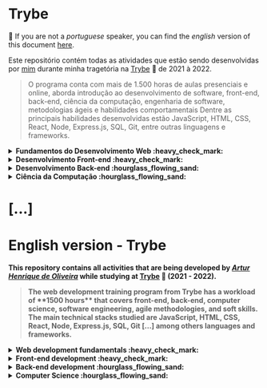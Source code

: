 # Trybe
 
:rotating_light: If you are not a _portuguese_ speaker, you can find the _english_ version of this document [here](#english-version---trybe). 

Este repositório contém todas as atividades que estão sendo desenvolvidas por [mim](https://www.linkedin.com/in/arturholiv/) durante minha tragetória na [Trybe](https://www.betrybe.com/) :rocket: de 2021 à 2022.
<blockquote> O programa conta com mais de 1.500 horas de aulas presenciais e online, aborda introdução ao desenvolvimento de software, front-end, back-end, ciência da computação, engenharia de software, metodologias ágeis e habilidades comportamentais
Dentre as principais habilidades desenvolvidas estão JavaScript, HTML, CSS, React, Node, Express.js, SQL, Git, entre outras linguagens e frameworks.</blockquote>

<details close>
<summary> <strong> Fundamentos do Desenvolvimento Web  :heavy_check_mark: <strong> </summary>


### Bloco 1: [Introdução - Unix & Shell](https://github.com/arturholiv/trybe-exercices/tree/main/01-fundamentos/bloco-01-unix-e-bash)

:ballot_box_with_check: 1-3: _Unix & Shell- Part 1_

:ballot_box_with_check: 1-4: _Unix & Shell- Part 2_


### Bloco 2: [Git & GitHub](https://github.com/arturholiv/trybe-exercices/tree/main/01-fundamentos/bloco-02-git-github-and-internet)

:ballot_box_with_check: 2-1: _O que é e para que serve?_

:ballot_box_with_check: 2-2: _Entendendo os comandos_

:ballot_box_with_check: 2-3: _Internet - Entendendo como ela funciona_


### Bloco 3: Introdução - HTML & CSS

:ballot_box_with_check: 3-1: _HTML & CSS - Estruturas de página_

:ballot_box_with_check: 3-2: _HTML & CSS - Primeiros passos em CSS_ 

:ballot_box_with_check: 3-3: _HTML & CSS - Seletores e posicionamento_

:ballot_box_with_check: 3-4: _HTML Semântico_

:ballot_box_with_check: 3-5: _Projeto - Lesson Learned_
  
### Bloco 4: Introdução - JavaScript e Lógica

:ballot_box_with_check:  4-1: _JavaScript - Primeiros passos_

:ballot_box_with_check: 4-2: _JavaScript - Array e loop For_

:ballot_box_with_check: 4-3: _JavaScript - Lógica de Programação e Algoritmos_

:ballot_box_with_check: 4-4: _JavaScript - Objetos e funções_

:ballot_box_with_check: 4-5: _Projeto - Playground Functions_

  
### Bloco 5: Javascript: DOM, Eventos e Web Storage

:ballot_box_with_check: _JavaScript - DOM e seletores_

:ballot_box_with_check: _JavaScript - Trabalhando com elementos_

:ballot_box_with_check: 5-1: _JavaScript - DOM e seletores_

:ballot_box_with_check: 5-2: _JavaScript - Trabalhando com elementos_

:ballot_box_with_check: 5-3: _JavaScript - Eventos_

:ballot_box_with_check: 5-4: _JavaScript - Web Storage_

:ballot_box_with_check: 5.5: _Projeto: Arte com Pixels_

:ballot_box_with_check: 5-6: _Projeto - Lista de tarefas_

:black_large_square: 5-7: _Projeto Bônus - Meme Generator_

:black_large_square: 5-7: _Projeto Bônus - Adivinhe a cor_

:black_large_square: 5-7: _Projeto Bônus - Carta Misteriosa_


### Bloco 6: HTML & CSS avançado

:ballot_box_with_check: 6-1: _HTML & CSS - Forms_

:ballot_box_with_check: 6-2: _Bibliotecas JavaScript e Frameworks CSS_

:ballot_box_with_check: 6-3: _CSS Flexbox - Part 1_

:ballot_box_with_check: 6-4: _CSS Flexbox - Part 2_

:ballot_box_with_check: 6-5: _CSS Responsivo - Mobile First_

:ballot_box_with_check: 6-6: _Projeto - Trybewarts_


### Bloco 7: JavaScript ES6 & Testes Unitários

:ballot_box_with_check: 7-1: _JavaScript ES6 - let, const, arrow functions e template literals_

:ballot_box_with_check: 7-2: _JavaScript ES6 - Objects_

:ballot_box_with_check: 7-3: _Testes unitários em JavaScript_

:ballot_box_with_check: 7-4: _Projeto - JavaScript Testes Unitários_


### Bloco 8: Higher Order Functions do JavaScript ES6

:ballot_box_with_check:8-1: _JavaScript ES6 - Introdução Higher Order Functions_

:ballot_box_with_check: 8-2: _JavaScript ES6 - Higher Order Functions - forEach, find, some, every, sort_

:ballot_box_with_check: 8-3: _JavaScript ES6 - Higher Order Functions - map e filter_

:ballot_box_with_check: 8-4: _JavaScript ES6 - Higher Order Functions - reduce_

:ballot_box_with_check: 8-5: _JavaScript ES6 - spread operator, rest parameter, destructuring e mais_

:ballot_box_with_check: 8-5: _Projeto - Zoo functions_


### Bloco 9: Javascript Assíncrono e Promises

:ballot_box_with_check: 9-1: _JavaScript Assíncrono e Callbacks_

:ballot_box_with_check: 9-2: _JavaScript Promises_

:ballot_box_with_check: 9-3: _Projeto - Carrinho de Compras_


### Bloco 10: Testes automatizados com Jest

:ballot_box_with_check: 10-1: _Primeiros passos no Jest_

:ballot_box_with_check: 10-2: _Jest - Testes Assíncronos_

:ballot_box_with_check: 10-3: _Jest - Simulando comportamentos_

:ballot_box_with_check: 10-4: _Projeto - Jest Assíncrono e Mocking_
 
</details>

  
<details close> 
<summary> <strong>Desenvolvimento Front-end :heavy_check_mark: <strong> </summary>


### Bloco 11: Introdução - React

:ballot_box_with_check: 11-1: _'Hello, world!' no React!_

:ballot_box_with_check: 11-2: _Componentes React_

:ballot_box_with_check: 11-3: _Projeto - Movie Cards Library_

 
 
### Bloco 12: Componentes com Estado, Eventos e Formulários com React

:ballot_box_with_check: 12-1: _Components com estado e eventos_

:ballot_box_with_check: 12-2: _Formulários no React_

:ballot_box_with_check: 12-3: _Projeto - Movie Cards Library Stateful_


### Bloco 13: Ciclo de Vida de Componentes e React Router

:ballot_box_with_check: 13-1: _Ciclo de vida de componentes_

:ballot_box_with_check: 13-2: _React Router_

:ballot_box_with_check: 13-3: _Projeto - Movie Cards Library CRUD_


### Bloco 14: Metodologias ágeis

:ballot_box_with_check: 14-1: _Metodologias ágeis_

:ballot_box_with_check: 14-2: _Projeto - Frontend Online Store_
 

### Bloco 15: Testes automatizados com React Testing Library

:ballot_box_with_check: 15-1: _RTL - Primeiros Passos_

:ballot_box_with_check: 15-2: _RTL - Mocks e Inputs_

:ballot_box_with_check: 15-2: _RTL: Testando com React Router_

:ballot_box_with_check: 15-3: _Projeto - Testes em React_


### Bloco 16: Redux

:ballot_box_with_check: 16-1: _Introdução ao Redux - O estado global da aplicação_

:ballot_box_with_check: 16-2: _Usando o Redux no React_

:ballot_box_with_check: 16-3: _Usando o Redux no React - Prática_

:ballot_box_with_check: 16-4: _Usando o Redux no React - Actions Assíncronas_

:ballot_box_with_check: 16-5: _Testes em React-Redux_

:ballot_box_with_check: 16-6: _Projeto - Trybe Wallet_

  

### Bloco 17: Projeto React

:ballot_box_with_check: 17-1: _Projeto - Jogo de Trivia_


### Bloco 18: Context API & Reack Hooks

:ballot_box_with_check: 18-1: _Context API do React_

:ballot_box_with_check: _React Hooks - useState e useContext_

:ballot_box_with_check: 18-3: _React Hooks - useEffect e Hooks customizados_

:ballot_box_with_check: 18-4: _Projeto - StarWars Datatable com Context API e Hooks_


### Bloco 19: Projeto Final de Front-end

:ballot_box_with_check: 19-1: _Projeto - App de Receitas_
 
 </details>
 
 
<details close> 
<summary> <strong> Desenvolvimento Back-end :hourglass_flowing_sand: <strong> </summary>
 
 ###Bloco 19: Docker
 
 :ballot_box_with_check: 19-1:  _Utilizando containers Docker_
 
 :ballot_box_with_check: 19-2: _Manipulação e Criação de Imagens Docker_
 
 :ballot_box_with_check: 19-3: _Orquestrando Containers com Docker Composer_
 
 :ballot_box_with_check: 19-4: _Projeto Docker ToDoList_


### Bloco 20: Introdução - SQL

:ballot_box_with_check: 20-1: _Banco de dados SQL_

:ballot_box_with_check: 20-2: _Encontrando dados em um banco de dados_

:ballot_box_with_check: 20-3: _Filtrando dados de forma especí­fica_

:ballot_box_with_check: 20-4: _Manipulando tabelas_

:ballot_box_with_check: 20-5: _Projeto - All For One_

 
### Bloco 21: Funções SQL, Joins e Subqueries

:ballot_box_with_check: 21-1: _Funções mais usadas no SQL_

:ballot_box_with_check: 21-2: _Descomplicando JOINs_

:ballot_box_with_check: 21-3: _Transformando ideias em um modelo de banco de dados_

:ballot_box_with_check: 21-4: _Projeto - One for All_


### Bloco 22: Introdução ao desenvolvimento Web com Node.js

:ballot_box_with_check: _Node.js - um motor JavaScript_

:ballot_box_with_check: 22-2: _Node.js - Fluxo Assíncrono_

:ballot_box_with_check: 22-3: _Mocha, Chai e Sinon - Testes de Back-end com Node.js_

:ballot_box_with_check: 22-4: _Express - HTTP com Node.js_

:ballot_box_with_check: 22-5: _Express - Middlewares_
 
:ballot_box_with_check: 22-6: _Projeto - Talker Manager_
 
 
### Bloco 23: Node.js: Camada de Serviço e Arquitetura Rest e Restful
 
 :ballot_box_with_check: 23-1: _Introdução - Arquitetura de Software - Camada de Model_

:ballot_box_with_check: 23-2: _Arquitetura de Software - Camada de Controller e Service_

:ballot_box_with_check: 23-3: _Arquitetura web - Rest e Restful_

:ballot_box_with_check: 23-4: _Arquitetura de Software - Testando as camadas_

:ballot_box_with_check: 23-5: _Projeto - Store Manager_
 
 
 ### Bloco 24: Node.js: ORM e Autenticação

:ballot_box_with_check: 24-1: _ORM - Interface da aplicação com o Banco de dados_

:ballot_box_with_check: 24-1: _ORM - Associations_

:ballot_box_with_check: 24-2: _JWT - (JSON Web Token)_

:ballot_box_with_check: 24-3: _Testando APIs com Testes de Integração_
 
:ballot_box_with_check: 24-4 _Projeto - API de Blogs_
 
 
 ### Bloco 25: Depoloyment

:ballot_box_with_check: 25-1: _Introdução - Deploy_

:ballot_box_with_check: 25-1: _Infraestrutura - Deploy com Heroku_

:ballot_box_with_check: 25-2: _Gerenciadores de Processos_

:ballot_box_with_check: 25-3: _Projeto - Stranger Things_
 
 
 ### Bloco 26: TypeScript

:ballot_box_with_check: 26-1: _Introdução ao TypeScript_

:ballot_box_with_check: 26-2: _Tipagem Estática e Generics_

:ballot_box_with_check: 26-3: _Express com TypeScript_
 
:ballot_box_with_check: 26-4: _Projeto - Trybe Smith_

 
 ### Bloco 27: Programação Orientada a Objetos (POO) e SOLID

:ballot_box_with_check: 27-1: _Introdução à oOrientação a Objetos_

:ballot_box_with_check: 27.2 _Herança e Interfaces_

:ballot_box_with_check: 27-3: _Polimorfismo_
 
:ballot_box_with_check: 27-4: _SOLID - Introdução e Princípios S, O e D_
 
:ballot_box_with_check: 27-5: _SOLID - Princípios L e I_
 
:ballot_box_with_check: 27-6: _Projeto - Trybers and Dragons_
 
 
 ### Bloco 28: Projeto - TFC - Trybe Futebol Clube
 
 :ballot_box_with_check: 28-1: _Projeto - TFC - Trybe Futebol Clube_
 
 
  ### Bloco 29: Introdução - MongoDB

:ballot_box_with_check: 29-1: _Introdução NoSQL e MongoDB_

:ballot_box_with_check: 29-2: _Filter Operators_

:black_large_square: 29-3: _Operadores de consulta_
 
:black_large_square: 29-4: _Updates Simples_

:black_large_square: 29-5: _Updates Complexos - Arrays_
 
:black_large_square: 29-6: _Projeto - Commerce_
 
 
 ### Bloco 31: MasterClass - VPS, CI/CD
 
 :black_large_square: 31-1: _Dia 1_
 
 :black_large_square: 31-2: _Dia 2_
 
 
 
 ### Bloco 32: Projeto App de Delivery

:black_large_square: 32-1: _Projeto -App de Delivery_
 
 
 </details>

<details close> 
<summary> <strong>Ciência da Computação :hourglass_flowing_sand: <strong> </summary>
 
### Bloco 33: Introdução - Ciência da Computação

:black_large_square:  33-1: _Arquitetura de Computadores_

:black_large_square: 33-2: _Arquitetura de redes_

:black_large_square: 33-3: _Redes de computadores, ferramentas e segurança_

:black_large_square: 35-4: _Projeto - Explorando os protocolos_


### Bloco 34: Introdução - Python e Raspagem de Dados da Web

:black_large_square: 34-1: _Aprendendo Python_

:black_large_square: 34-2: _Entrada e Saída de Dados_

:black_large_square: 34-3: _Raspagem de Dados_

:black_large_square: 34-4: _Testes_

:black_large_square: 34-5: _Projeto - Tech news_


### Bloco 35: Programação Orientada a Objetos e Padrões de Projeto

:black_large_square: 35-1: _Introdução - Programação orientada a objetos_

:black_large_square: 35-2: _Herança, Composição e Interfaces_

:black_large_square: 35-3: _Padrões de projeto_

:black_large_square: 35-4: _Projeto - Relatórios de Estoque_


### Bloco 36: Algoritmos e Estrutura de Dados

:black_large_square: 36-1: _Complexidade de Algoritmos_

:black_large_square: 36-2: _Recursividade e Estratégias para solução de problemas_

:black_large_square: 36-3: _Algoritmos de ordenação e busca_

:black_large_square: 36-4: _Projeto - Algoritmos_


### Bloco 37: Estrutura de Dados: Hash e Set

:black_large_square: 37-1: _Arrays_

:black_large_square: 37-2: _Hashmap e Dict_

:black_large_square: 37-3: _Set_

:black_large_square: 37-3: _Projeto - Restaurant Orders_


### Bloco 38: Estrutura de Dados: Pilhas, Filas e Listas

:black_large_square: 38-1: _Nó e Listas Encadeadas_

:black_large_square: 38-2: _Deque_

:black_large_square: 38-3: _Pilhas_

:black_large_square: 38-4: _Projeto: TING - Trybe Is Not Google_

</details>
 
# [...]


 # English version - Trybe


 This repository contains all activities that are being developed by  _[Artur Henrique de Oliveira](https://www.linkedin.com/in/arturholiv/)_  while studying at  [Trybe](https://www.betrybe.com/)  🚀 (2021 - 2022).

<blockquote>The web development training program from Trybe has a workload of  **1500 hours**  that covers front-end, back-end, computer science, software engineering, agile methodologies, and soft skills.
The main technical stacks studied are JavaScript, HTML, CSS, React, Node, Express.js, SQL, Git [...] among others languages and frameworks.</blockquote>

 <details close> 
<summary> <strong> Web development fundamentals :heavy_check_mark: <strong> </summary>

### Part 1: [Introduction - Unix & Shell](https://github.com/arturholiv/trybe-exercices/tree/main/01-fundamentos/bloco-01-unix-e-bash)

:ballot_box_with_check: 1-3: _Unix & Shell- Part 1_

:ballot_box_with_check: 1-4: _Unix & Shell- Part 2_


### Part 2: [Git & GitHub](https://github.com/arturholiv/trybe-exercices/tree/main/01-fundamentos/bloco-02-git-github-and-internet)

:ballot_box_with_check: 2-1: _What is it and what is it used for?_

:ballot_box_with_check: 2-2: _Understanding the commands_

:ballot_box_with_check: 2-3: _Internet - Understading how it works_


### Part 3: Introduction - HTML & CSS

:ballot_box_with_check: 3-1: _HTML & CSS - Page structure_

:ballot_box_with_check: 3-2: _HTML & CSS - First steps_

:ballot_box_with_check: 3-3: _HTML & CSS - Selectors and positioning_

:ballot_box_with_check: 3-4: _HTML semantic elements_

:ballot_box_with_check: 3-5: _Project - Lesson Learned_

  
### Part 4: Introduction - JavaScript and Logic

:ballot_box_with_check: 4-1: _JavaScript - First steps_

:ballot_box_with_check: 4-2: _JavaScript - Array & loop For_

:ballot_box_with_check: _JavaScript - Programming Logic and Algorithms_

:ballot_box_with_check: 4-4: _JavaScript - Objects and functions_

:ballot_box_with_check: 4-5: _Project - Playground Functions_


### Part 5: Javascript: DOM, Events and Web Storage 

:ballot_box_with_check: _JavaScript - DOM and selectors_

:ballot_box_with_check: _JavaScript - Working with elements_

:ballot_box_with_check: 5-1: _JavaScript - DOM and selectors_

:ballot_box_with_check: 5-2: _JavaScript - Working with elements_

:ballot_box_with_check: 5-3: _JavaScript - Events_

:ballot_box_with_check:  5-4: _JavaScript - Web Storage_

:ballot_box_with_check: 5.5: _Project - Art with Pixels_

:ballot_box_with_check: 5-6: _Project - To Do List_

:black_large_square: 5-7: _Bonus Project - Meme Generator_

:black_large_square: 5-7: _Bonus Project - Guess the Colour_

:black_large_square: 5-7: _Bonus Project - Mysterious Card_


### Part 6: advanced HTML & CSS 

:ballot_box_with_check: 6-1: _HTML & CSS - Forms_

:ballot_box_with_check: 6-2: _JavaScript libraries and CSS Frameworks_

:ballot_box_with_check: 6-3: _CSS Flexbox - Part 1_

:ballot_box_with_check: 6-4: _CSS Flexbox - Part 2_

:ballot_box_with_check: 6-5: _Responsive CSS - Mobile First_

:ballot_box_with_check: 6-6: _Project - Trybewarts_


### Part 7: JavaScript ES6 & Unit testing


:ballot_box_with_check: 7-1: _JavaScript ES6 - let, const, arrow functions and template literals_

:ballot_box_with_check: 7-2: _JavaScript ES6 - Objects_

:ballot_box_with_check: 7-3: _Unit testing - JavaScript_

:ballot_box_with_check: 7-4: _Project - JavaScript Unit testing_


### Part 8: Higher Order Functions do JavaScript ES6

:ballot_box_with_check:8-1: _JavaScript ES6 - Introduction to Higher Order Functions_

:ballot_box_with_check: 8-2: _JavaScript ES6 - Higher Order Functions - forEach, find, some, every, sort_

:ballot_box_with_check: 8-3: _JavaScript ES6 - Higher Order Functions - map and filter_

:ballot_box_with_check: 8-4: _JavaScript ES6 - Higher Order Functions - reduce_

:ballot_box_with_check: 8-5: _JavaScript ES6 - Spread operator, rest parameter, destructuring and more_

:ballot_box_with_check: 8-5: _Project - Zoo functions_


### Part 9: Asynchronous Javascript and Promises

:ballot_box_with_check: 9-1: _JavaScript Async and Callbacks_

:ballot_box_with_check: 9-2: _JavaScript Promises_

:ballot_box_with_check: 9-3: _Project - Shopping Cart_


### Part 10: Automate Testing using Jest

:ballot_box_with_check: 10-1: _First steps with Jest_

:ballot_box_with_check: 10-2: _Testing Asynchronous using Jest_

:ballot_box_with_check: 10-3: _Jest - Simulating behaviors_

:ballot_box_with_check: 10-4: _Project - Asynchronous Jest and Mocking_
 
</details>


<details close> 
<summary> <strong> Front-end development :heavy_check_mark: <strong> </summary>


### Part 11: Introduction - React

:ballot_box_with_check: 11-1: _'Hello, world!' with React!_

:ballot_box_with_check: 11-2: _React components_

:ballot_box_with_check: 11-3: _Project - Movie Cards Library_


### Part 12: Compenents with state, events and forms with React

:ballot_box_with_check: 12-1: _Components with state and events_

:ballot_box_with_check: 12-2: _Forms in React_

:ballot_box_with_check: 12-3: _Project - Movie Cards Library Stateful_


### Part 13: Lifecycle of components and  React Router

:ballot_box_with_check: 13-1: _Lifecycle of componenets _

:ballot_box_with_check: 13-2: _React Router_

:ballot_box_with_check: 13-3: _Project - Movie Cards Library CRUD_


### Part 14: Agile Methodologies

:ballot_box_with_check: 14-1: _Agile Methodologies_

:ballot_box_with_check: 14-2: _Project - Frontend Online Store_


### Part 15: Automated testing with React Testing Library

:ballot_box_with_check: 15-1: _RTL - First steps_

:ballot_box_with_check: 15-2: _RTL - Mocks and Inputs_

:ballot_box_with_check: 15-2: _RTL: Testing with React Router_

:ballot_box_with_check: 15-3: _Project - Tests with React_


### Part 16: Redux

:ballot_box_with_check: 16-1: _Introduction to Redux - The global state of the application_

:ballot_box_with_check: 16-2: _Using React Redux_

:ballot_box_with_check: 16-3: _Using React Redux - Practices_

:ballot_box_with_check: 16-4: _Using React Redux - Async Actions_

:ballot_box_with_check: 16-5: _Testing with  React-Redux_

:ballot_box_with_check:16-6: _Project - Trybe Wallet_


### Part 17: React Project

:ballot_box_with_check: 17-1: _Project - Trivia Game_


### Part 18: Context API & Reack Hooks

:ballot_box_with_check: 18-1: _React Context API_

:ballot_box_with_check: 18-2: _React Hooks - useState and useContext_

:ballot_box_with_check: 18-3: _React Hooks - useEffect and Hooks customized_

:ballot_box_with_check: 18-4: _Project - StarWars Datatable with Context API and Hooks_


### Part 19: Front-end's final project

:ballot_box_with_check: 19-1: _Project - Recipes app_
 
 </details>

<details close> 
<summary> <strong> Back-end development :hourglass_flowing_sand: <strong> </summary>


### Part 20: Introduction - SQL

:black_large_square: 20-1: _Bank Database using SQL_

:black_large_square: 20-2: _Finding data in a database_

:black_large_square: 20-3: _Filtering data in a specific way_

:black_large_square: 20-4: _Manipulating tables with SQL_

:black_large_square: 20-5: _Project - All For One_

 
### Part 21: Functions SQL, Joins and Subqueries

:black_large_square: 21-1: _Most used functions in SQL_

:black_large_square: 21-2: _JOINs, UNIONs e Subqueries_

:black_large_square: 21-3: _Stored Routines & Stored Functions_

:black_large_square: 21-4: _Project - Vocabulary Booster_


### Part 22: Normalization and structuring database

:black_large_square: 22-1: _Transforming ideias in a database model - Part 1_

:black_large_square: 22-2: _Normalization, Normal form and Dumps_

:black_large_square: 22-2: _Transforming ideias in a database model - Part 2_

:black_large_square: 22-3: _Project - One For All_

 
### Part 23: Introduction - MongoDB

:black_large_square: 23-1: _Introduction to NoSQL e MongoDB_

:black_large_square: 23-2: _Filter Operators_

:black_large_square: 23-3: _Project - Data Flights_


### Part 24: MongoDB: Simple and complex updates

:black_large_square: 24-1: _Simple Updates _

:black_large_square: 24-2: _Complex Updates  - Arrays - Part 1_

:black_large_square: 24-3: _Complex Updates - Arrays - Part 2_

:black_large_square: 24-4: _Project - Commerce_

  
### Part 25: MongoDB: Aggregation Framework

:black_large_square: 25-1: _Aggregation Framework - Part 1_

:black_large_square: 25-2: _Aggregation Framework - Part 2_

:black_large_square: 25-3: _Project - Aggregations_

### Part 26: Introduction - NodeJS

:black_large_square: 26-1: _NodeJS - Introduçtion_

:black_large_square: 26-2: _NodeJS - Asynchronous flow_

:black_large_square: 26-3: _Testing with NodeJS_

:black_large_square: 26-4: _Express: HTTP with Node.js_

:black_large_square: 26-5: _Practicing Express_

:black_large_square: 26-6: _Project - Talker Manager_


### Part 27: NodeJS: Service layer, Rest and Restful Architecture

:black_large_square: 27-1: _Introduction, Service Layer e Layered: Software Architecture_

:black_large_square: 27-2: _Software Architecture - Service layer and controller_

:black_large_square: 27-3: _Web Architecture - Rest and Restful_

:black_large_square: 27-4: _Software Architecture - Testing layers_

:black_large_square: 27-3: _Project - Store Manager_

 
### Part 28: Authentication and file uploads

:black_large_square: 28-1: _NodeJS - JWT - (JSON Web Token)_

:black_large_square: 28-2: _NodeJS - Uploading files with "multer"_

:black_large_square: 28-3: _Testing APIs with Integration Test_

:black_large_square: 28-3: _Project - Cookmaster_


### Part 29: Deployment

:black_large_square: 29-1: _Introduction - Deploy_

:black_large_square: 29-1: _Heroku Deployment_

:black_large_square: 29-2: _Process Managers_

:black_large_square: 29-3: _Project - Stranger Things_


### Part 30: Architecture: SOLID and ORM

:black_large_square: 30-1: _Architecture - SOLID principles_

:black_large_square: 30-2: _ORM_

:black_large_square: 30-3: _ORM - Associations_

:black_large_square: 30-4: _Project - Blog's API_


### Part 31: Sockets

:black_large_square: 31-1: _Software Architecture - View's layer_

:black_large_square: 31-2: _Sockets - TCP/UDP & NET_

:black_large_square: 31-3: _Sockets - Socket.io_

:black_large_square: 31-4 _Sockets - Practicing Socket.io_

:black_large_square: 31-5: _Project - Webchat_


### Part 32: Project

:black_large_square: 34-1: _Project - Trybeer V_

 </details>
 
<details close> 
<summary> <strong> Computer Science :hourglass_flowing_sand: <strong> </summary>

 
### Bloco 33: Introduction - Computer Science

:black_large_square:  33-1: _Computer Architecture_

:black_large_square: 33-2: _Network_

:black_large_square: 33-3: _Network and security tools_

:black_large_square: 35-4: _Project - Exploring the protocols_


### Bloco 34: Introduction - Python and Web Data Scraping

:black_large_square: 34-1: _Learning Python_

:black_large_square: 34-2: _Input and Output_

:black_large_square: 34-3: _Data Scraping_

:black_large_square: 34-4: _Testing_

:black_large_square: 34-5: _Project - Tech news_


### Bloco 35: Object Oriented Programming and Design Patterns

:black_large_square: 35-1: _Introduction - Object Oriented Programming and Design Patterns_

:black_large_square: 35-2: _Inheritance, composition and Interfaces_

:black_large_square: 35-3: _Design patterns_

:black_large_square: 35-4: _Project - Project Report_


### Bloco 36: Algorithms and Data Structure

:black_large_square: 36-1: _Algorithmic Complexity_

:black_large_square: 36-2: _Recursinevess and Strategic thinking in problem solving_

:black_large_square: 36-3: _Searching and sorting algorithms_

:black_large_square: 36-4: _Project - Algorithms_


### Bloco 37: Data Structure: Hash and Set

:black_large_square: 37-1: _Arrays_

:black_large_square: 37-2: _Hashmap and Dict_

:black_large_square: 37-3: _Set_

:black_large_square: 37-3: _Project - Restaurant Orders_


### Bloco 38: Data Structure: Lists, stacks and queues

:black_large_square: 38-1: _Linked Lists_

:black_large_square: 38-2: _Deque_

:black_large_square: 38-3: _Stacks_

:black_large_square: 38-4: _Project: TING - Trybe Is Not Google_

 </details>

